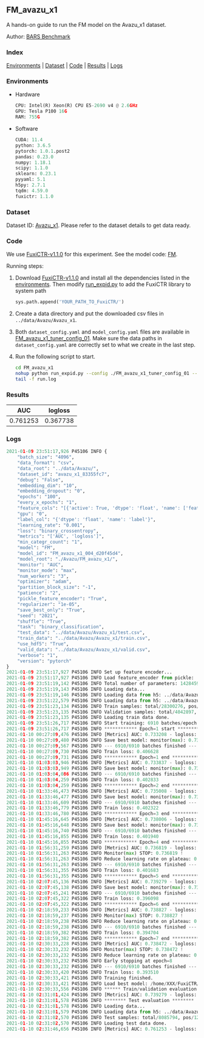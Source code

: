 ## FM_avazu_x1

A hands-on guide to run the FM model on the Avazu_x1 dataset.

Author: [BARS Benchmark](https://github.com/reczoo/BARS/blob/main/CITATION)

### Index
[Environments](#Environments) | [Dataset](#Dataset) | [Code](#Code) | [Results](#Results) | [Logs](#Logs)

### Environments
+ Hardware

  ```python
  CPU: Intel(R) Xeon(R) CPU E5-2690 v4 @ 2.6GHz
  GPU: Tesla P100 16G
  RAM: 755G

  ```

+ Software

  ```python
  CUDA: 11.4
  python: 3.6.5
  pytorch: 1.0.1.post2
  pandas: 0.23.0
  numpy: 1.18.1
  scipy: 1.1.0
  sklearn: 0.23.1
  pyyaml: 5.1
  h5py: 2.7.1
  tqdm: 4.59.0
  fuxictr: 1.1.0
  ```

### Dataset
Dataset ID: [Avazu_x1](https://github.com/reczoo/Datasets/tree/main/Avazu/Avazu_x1). Please refer to the dataset details to get data ready.

### Code

We use [FuxiCTR-v1.1.0](https://github.com/reczoo/FuxiCTR/tree/v1.1.0) for this experiment. See the model code: [FM](https://github.com/reczoo/FuxiCTR/blob/v1.1.0/fuxictr/pytorch/models/FM.py).

Running steps:

1. Download [FuxiCTR-v1.1.0](https://github.com/reczoo/FuxiCTR/archive/refs/tags/v1.1.0.zip) and install all the dependencies listed in the [environments](#environments). Then modify [run_expid.py](./run_expid.py#L5) to add the FuxiCTR library to system path
    
    ```python
    sys.path.append('YOUR_PATH_TO_FuxiCTR/')
    ```

2. Create a data directory and put the downloaded csv files in `../data/Avazu/Avazu_x1`.

3. Both `dataset_config.yaml` and `model_config.yaml` files are available in [FM_avazu_x1_tuner_config_01](./FM_avazu_x1_tuner_config_01). Make sure the data paths in `dataset_config.yaml` are correctly set to what we create in the last step.

4. Run the following script to start.

    ```bash
    cd FM_avazu_x1
    nohup python run_expid.py --config ./FM_avazu_x1_tuner_config_01 --expid FM_avazu_x1_004_814f7d09 --gpu 0 > run.log &
    tail -f run.log
    ```

### Results

| AUC | logloss  |
|:--------------------:|:--------------------:|
| 0.761253 | 0.367738  |


### Logs
```python
2021-01-09 23:51:17,926 P45106 INFO {
    "batch_size": "4096",
    "data_format": "csv",
    "data_root": "../data/Avazu/",
    "dataset_id": "avazu_x1_83355fc7",
    "debug": "False",
    "embedding_dim": "10",
    "embedding_dropout": "0",
    "epochs": "100",
    "every_x_epochs": "1",
    "feature_cols": "[{'active': True, 'dtype': 'float', 'name': ['feat_1', 'feat_2', 'feat_3', 'feat_4', 'feat_5', 'feat_6', 'feat_7', 'feat_8', 'feat_9', 'feat_10', 'feat_11', 'feat_12', 'feat_13', 'feat_14', 'feat_15', 'feat_16', 'feat_17', 'feat_18', 'feat_19', 'feat_20', 'feat_21', 'feat_22'], 'type': 'categorical'}]",
    "gpu": "0",
    "label_col": "{'dtype': 'float', 'name': 'label'}",
    "learning_rate": "0.001",
    "loss": "binary_crossentropy",
    "metrics": "['AUC', 'logloss']",
    "min_categr_count": "1",
    "model": "FM",
    "model_id": "FM_avazu_x1_004_d20f45d4",
    "model_root": "./Avazu/FM_avazu_x1/",
    "monitor": "AUC",
    "monitor_mode": "max",
    "num_workers": "3",
    "optimizer": "adam",
    "partition_block_size": "-1",
    "patience": "2",
    "pickle_feature_encoder": "True",
    "regularizer": "1e-05",
    "save_best_only": "True",
    "seed": "2021",
    "shuffle": "True",
    "task": "binary_classification",
    "test_data": "../data/Avazu/Avazu_x1/test.csv",
    "train_data": "../data/Avazu/Avazu_x1/train.csv",
    "use_hdf5": "True",
    "valid_data": "../data/Avazu/Avazu_x1/valid.csv",
    "verbose": "1",
    "version": "pytorch"
}
2021-01-09 23:51:17,927 P45106 INFO Set up feature encoder...
2021-01-09 23:51:17,927 P45106 INFO Load feature_encoder from pickle: ../data/Avazu/avazu_x1_83355fc7/feature_encoder.pkl
2021-01-09 23:51:19,142 P45106 INFO Total number of parameters: 14284590.
2021-01-09 23:51:19,143 P45106 INFO Loading data...
2021-01-09 23:51:19,146 P45106 INFO Loading data from h5: ../data/Avazu/avazu_x1_83355fc7/train.h5
2021-01-09 23:51:22,579 P45106 INFO Loading data from h5: ../data/Avazu/avazu_x1_83355fc7/valid.h5
2021-01-09 23:51:23,134 P45106 INFO Train samples: total/28300276, pos/4953382, neg/23346894, ratio/17.50%, blocks/1
2021-01-09 23:51:23,135 P45106 INFO Validation samples: total/4042897, pos/678699, neg/3364198, ratio/16.79%, blocks/1
2021-01-09 23:51:23,135 P45106 INFO Loading train data done.
2021-01-09 23:51:26,717 P45106 INFO Start training: 6910 batches/epoch
2021-01-09 23:51:26,717 P45106 INFO ************ Epoch=1 start ************
2021-01-10 00:27:09,476 P45106 INFO [Metrics] AUC: 0.733208 - logloss: 0.405659
2021-01-10 00:27:09,480 P45106 INFO Save best model: monitor(max): 0.733208
2021-01-10 00:27:09,567 P45106 INFO --- 6910/6910 batches finished ---
2021-01-10 00:27:09,730 P45106 INFO Train loss: 0.406628
2021-01-10 00:27:09,731 P45106 INFO ************ Epoch=1 end ************
2021-01-10 01:03:03,946 P45106 INFO [Metrics] AUC: 0.733837 - logloss: 0.405526
2021-01-10 01:03:03,949 P45106 INFO Save best model: monitor(max): 0.733837
2021-01-10 01:03:04,086 P45106 INFO --- 6910/6910 batches finished ---
2021-01-10 01:03:04,259 P45106 INFO Train loss: 0.402833
2021-01-10 01:03:04,259 P45106 INFO ************ Epoch=2 end ************
2021-01-10 01:33:46,473 P45106 INFO [Metrics] AUC: 0.735008 - logloss: 0.406557
2021-01-10 01:33:46,477 P45106 INFO Save best model: monitor(max): 0.735008
2021-01-10 01:33:46,609 P45106 INFO --- 6910/6910 batches finished ---
2021-01-10 01:33:46,779 P45106 INFO Train loss: 0.402322
2021-01-10 01:33:46,780 P45106 INFO ************ Epoch=3 end ************
2021-01-10 01:45:16,645 P45106 INFO [Metrics] AUC: 0.738006 - logloss: 0.400987
2021-01-10 01:45:16,648 P45106 INFO Save best model: monitor(max): 0.738006
2021-01-10 01:45:16,740 P45106 INFO --- 6910/6910 batches finished ---
2021-01-10 01:45:16,855 P45106 INFO Train loss: 0.401940
2021-01-10 01:45:16,855 P45106 INFO ************ Epoch=4 end ************
2021-01-10 01:56:31,259 P45106 INFO [Metrics] AUC: 0.736819 - logloss: 0.402480
2021-01-10 01:56:31,263 P45106 INFO Monitor(max) STOP: 0.736819 !
2021-01-10 01:56:31,263 P45106 INFO Reduce learning rate on plateau: 0.000100
2021-01-10 01:56:31,263 P45106 INFO --- 6910/6910 batches finished ---
2021-01-10 01:56:31,355 P45106 INFO Train loss: 0.401683
2021-01-10 01:56:31,355 P45106 INFO ************ Epoch=5 end ************
2021-01-10 02:07:45,136 P45106 INFO [Metrics] AUC: 0.739279 - logloss: 0.400449
2021-01-10 02:07:45,138 P45106 INFO Save best model: monitor(max): 0.739279
2021-01-10 02:07:45,241 P45106 INFO --- 6910/6910 batches finished ---
2021-01-10 02:07:45,322 P45106 INFO Train loss: 0.396098
2021-01-10 02:07:45,322 P45106 INFO ************ Epoch=6 end ************
2021-01-10 02:18:59,233 P45106 INFO [Metrics] AUC: 0.738827 - logloss: 0.400667
2021-01-10 02:18:59,237 P45106 INFO Monitor(max) STOP: 0.738827 !
2021-01-10 02:18:59,238 P45106 INFO Reduce learning rate on plateau: 0.000010
2021-01-10 02:18:59,238 P45106 INFO --- 6910/6910 batches finished ---
2021-01-10 02:18:59,382 P45106 INFO Train loss: 0.394704
2021-01-10 02:18:59,382 P45106 INFO ************ Epoch=7 end ************
2021-01-10 02:30:33,228 P45106 INFO [Metrics] AUC: 0.738472 - logloss: 0.401330
2021-01-10 02:30:33,232 P45106 INFO Monitor(max) STOP: 0.738472 !
2021-01-10 02:30:33,232 P45106 INFO Reduce learning rate on plateau: 0.000001
2021-01-10 02:30:33,232 P45106 INFO Early stopping at epoch=8
2021-01-10 02:30:33,232 P45106 INFO --- 6910/6910 batches finished ---
2021-01-10 02:30:33,420 P45106 INFO Train loss: 0.393510
2021-01-10 02:30:33,421 P45106 INFO Training finished.
2021-01-10 02:30:33,421 P45106 INFO Load best model: /home/XXX/FuxiCTR/benchmarks/Avazu/FM_avazu_x1/avazu_x1_83355fc7/FM_avazu_x1_004_d20f45d4_model.ckpt
2021-01-10 02:30:33,556 P45106 INFO ****** Train/validation evaluation ******
2021-01-10 02:31:01,424 P45106 INFO [Metrics] AUC: 0.739279 - logloss: 0.400449
2021-01-10 02:31:01,578 P45106 INFO ******** Test evaluation ********
2021-01-10 02:31:01,578 P45106 INFO Loading data...
2021-01-10 02:31:01,579 P45106 INFO Loading data from h5: ../data/Avazu/avazu_x1_83355fc7/test.h5
2021-01-10 02:31:02,570 P45106 INFO Test samples: total/8085794, pos/1232985, neg/6852809, ratio/15.25%, blocks/1
2021-01-10 02:31:02,570 P45106 INFO Loading test data done.
2021-01-10 02:31:46,656 P45106 INFO [Metrics] AUC: 0.761253 - logloss: 0.367738

```
